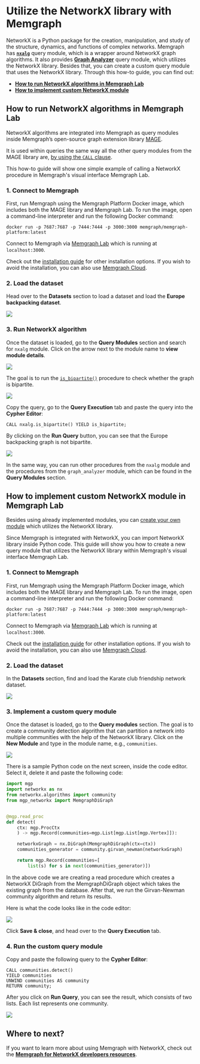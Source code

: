 # Utilize the NetworkX library with Memgraph

NetworkX is a Python package for the creation, manipulation, and study of the
structure, dynamics, and functions of complex networks. Memgraph has
[**`nxalg`**](/advanced-algorithms/available-algorithms/nxalg) query module,
which is a wrapper around NetworkX graph algorithms. It also provides **[Graph
Analyzer](/advanced-algorithms/available-algorithms/graph_analyzer)** query
module, which utilizes the NetworkX library. Besides that, you can create a
custom query module that uses the NetworkX library. Through this how-to guide,
you can find out:

- [**How to run NetworkX algorithms in Memgraph
  Lab**](#how-to-run-networkx-algorithms-in-memgraph-lab)
- [**How to implement custom NetworkX
  module**](#how-to-implement-custom-networkx-module)


## How to run NetworkX algorithms in Memgraph Lab

NetworkX algorithms are integrated into Memgraph as query modules inside
Memgraph’s open-source graph extension library
[MAGE](/advanced-algorithms/install-mage). 

It is used within queries the same way all the other query modules from the MAGE
library are, [by using the `CALL` clause](/advanced-algorithms/run-algorithms). 

This how-to guide will show one simple example of calling a NetworkX procedure
in Memgraph's visual interface Memgraph Lab. 

### 1. Connect to Memgraph

First, run Memgraph using the Memgraph Platform Docker image, which includes
both the MAGE library and Memgraph Lab. To run the image, open a command-line
interpreter and run the following Docker command:

```
docker run -p 7687:7687 -p 7444:7444 -p 3000:3000 memgraph/memgraph-platform:latest
```

Connect to Memgraph via [Memgraph Lab](/data-visualization) which is running at `localhost:3000`. 

Check out the [installation guide](/getting-started/install-memgraph) for other
installation options. If you wish to avoid the installation, you can also use
[Memgraph Cloud](/getting-started/install-memgraph/memgraph-cloud).

### 2. Load the dataset

Head over to the **Datasets** section to load a dataset and load the **Europe
backpacking dataset**. 

![](/pages/advanced-algorithms/utilize-networkx/nxalg-how-to-1.png)

### 3. Run NetworkX algorithm

Once the dataset is loaded, go to the **Query Modules** section and search for
`nxalg` module. Click on the arrow next to the module name to **view module
details**. 

![](/pages/advanced-algorithms/utilize-networkx/nxalg-how-to-2.png)

The goal is to run the
[`is_bipartite()`](/advanced-algorithms/available-algorithms/nxalg#is_bipartite) procedure
to check whether the graph is bipartite. 

![](/pages/advanced-algorithms/utilize-networkx/nxalg-how-to-3.png)

Copy the query, go to the **Query Execution** tab and paste the query into the
**Cypher Editor**:

```cypher 
CALL nxalg.is_bipartite() YIELD is_bipartite;
```

By clicking on the **Run Query** button, you can see that the Europe backpacking
graph is not bipartite.

![](/pages/advanced-algorithms/utilize-networkx/nxalg-how-to-4.png)

In the same way, you can run other procedures from the `nxalg` module and the
procedures from the `graph_analyzer` module, which can be found in the **Query
Modules** section.

## How to implement custom NetworkX module in Memgraph Lab

Besides using already implemented modules, you can [create your own
module](/custom-query-modules/python) which utilizes the NetworkX library.

Since Memgraph is integrated with NetworkX, you can import NetworkX library
inside Python code. This guide will show you how to create a new query module
that utilizes the NetworkX library within Memgraph's visual interface Memgraph
Lab.

### 1. Connect to Memgraph

First, run Memgraph using the Memgraph Platform Docker image, which includes
both the MAGE library and Memgraph Lab. To run the image, open a command-line
interpreter and run the following Docker command:

```
docker run -p 7687:7687 -p 7444:7444 -p 3000:3000 memgraph/memgraph-platform:latest
```

Connect to Memgraph via [Memgraph Lab](/data-visualization) which is running at
`localhost:3000`. 

Check out the [installation guide](/getting-started/install-memgraph) for other
installation options. If you wish to avoid the installation, you can also use
[Memgraph Cloud](/getting-started/install-memgraph/memgraph-cloud).

### 2. Load the dataset

In the **Datasets** section, find and load the Karate club friendship network
dataset. 

![](/pages/advanced-algorithms/utilize-networkx/nxalg-how-to-5.png)

### 3. Implement a custom query module

Once the dataset is loaded, go to the **Query modules** section. The goal is to
create a community detection algorithm that can partition a network into
multiple communities with the help of the NetworkX library. Click on the **New
Module** and type in the module name, e.g., `communities`. 

![](/pages/advanced-algorithms/utilize-networkx/nxalg-how-to-6.png)

There is a sample Python code on the next screen, inside the code editor. Select
it, delete it and paste the following code:

```python
import mgp
import networkx as nx
from networkx.algorithms import community
from mgp_networkx import MemgraphDiGraph


@mgp.read_proc
def detect(
    ctx: mgp.ProcCtx
    ) -> mgp.Record(communities=mgp.List[mgp.List[mgp.Vertex]]):

    networkxGraph = nx.DiGraph(MemgraphDiGraph(ctx=ctx))
    communities_generator = community.girvan_newman(networkxGraph)

    return mgp.Record(communities=[
        list(s) for s in next(communities_generator)])
```

In the above code we are creating a read procedure which creates a NetworkX
DiGraph from the MemgraphDiGraph object which takes the existing graph from the
database. After that, we run the Girvan-Newman community algorithm and return
its results.

Here is what the code looks like in the code editor:

![](/pages/advanced-algorithms/utilize-networkx/nxalg-how-to-7.png)

Click **Save & close**, and head over to the **Query Execution** tab. 

### 4. Run the custom query module

Copy and paste the following query to the **Cypher Editor**: 

```cypher
CALL communities.detect()
YIELD communities
UNWIND communities AS community
RETURN community;
```

After you click on **Run Query**, you can see the result, which consists of two
lists. Each list represents one community. 

![](/pages/advanced-algorithms/utilize-networkx/nxalg-how-to-8.png)


## Where to next?

If you want to learn more about using Memgraph with NetworkX, check out the
[**Memgraph for NetworkX developers
resources**](https://memgraph.com/memgraph-for-networkx?utm_source=networkx-guide&utm_medium=referral&utm_campaign=networkx_ppp&utm_term=docs%2Bhowtoutilize&utm_content=resources).
